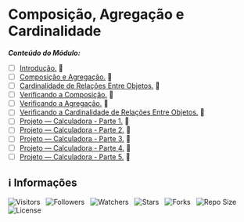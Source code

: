 <!-- Título -->
# Composição, Agregação e Cardinalidade

***Conteúdo do Módulo:***

* [ ] [Introdução.](https://github.com/Devsgeeknerd/cla-int-com-agr-car-log-ori-obj-com-bas) &#128679;
* [ ] [Composição e Agregação.](https://github.com/Devsgeeknerd/cla-com-agr-com-agr-car-log-ori-obj-com-bas) &#128679;
* [ ] [Cardinalidade de Relações Entre Objetos.](https://github.com/Devsgeeknerd/cla-car-rel-ent-obj-com-agr-car-log-ori-obj-com-bas) &#128679;
* [ ] [Verificando a Composição.](https://github.com/Devsgeeknerd/cla-ver-com-com-agr-car-log-ori-obj-com-bas) &#128679;
* [ ] [Verificando a Agregação.](https://github.com/Devsgeeknerd/cla-ver-agr-com-agr-car-log-ori-obj-com-bas) &#128679;
* [ ] [Verificando a Cardinalidade de Relações Entre Objetos.](https://github.com/Devsgeeknerd/cla-ver-car-rel-ent-obj-com-agr-car-log-ori-obj-com-bas) &#128679;
* [ ] [Projeto — Calculadora - Parte 1.](https://github.com/Devsgeeknerd/pro-cal-par-1-com-agr-car-log-ori-obj-com-bas) &#128679;
* [ ] [Projeto — Calculadora - Parte 2.](https://github.com/Devsgeeknerd/pro-cal-par-2-com-agr-car-log-ori-obj-com-bas) &#128679;
* [ ] [Projeto — Calculadora - Parte 3.](https://github.com/Devsgeeknerd/pro-cal-par-3-com-agr-car-log-ori-obj-com-bas) &#128679;
* [ ] [Projeto — Calculadora - Parte 4.](https://github.com/Devsgeeknerd/pro-cal-par-4-com-agr-car-log-ori-obj-com-bas) &#128679;
* [ ] [Projeto — Calculadora - Parte 5.](https://github.com/Devsgeeknerd/pro-cal-par-5-com-agr-car-log-ori-obj-com-bas) &#128679;

<!-- Informações -->
## &#8505; Informações

![Visitors](https://api.visitorbadge.io/api/visitors?path=Devsgeeknerd%2Fmod-com-agr-car-log-ori-obj-com-bas&label=Visitantes&labelColor=%23700070&labelStyle=none&countColor=%23000fff&style=plastic&color=%23ffffff "Total de Visitantes")
&nbsp;
![Followers](https://img.shields.io/github/followers/Devsgeeknerd?style=p&label=Seguidores&labelColor=800080&color=000fff "Total de Seguidores")
&nbsp;
![Watchers](https://img.shields.io/github/watchers/Devsgeeknerd/mod-com-agr-car-log-ori-obj-com-bas?style=p&label=Observadores&labelColor=800080&color=000fff "Total de Observadores")
&nbsp;
![Stars](https://img.shields.io/github/stars/Devsgeeknerd/mod-com-agr-car-log-ori-obj-com-bas?style=p&label=Estrelas&labelColor=800080&color=000fff "Total de Estrelas")
&nbsp;
![Forks](https://img.shields.io/github/forks/Devsgeeknerd/mod-com-agr-car-log-ori-obj-com-bas?style=p&label=Bifurcações&labelColor=800080&color=000fff "Total de Bifurcações")
&nbsp;
![Repo Size](https://img.shields.io/github/repo-size/Devsgeeknerd/mod-com-agr-car-log-ori-obj-com-bas?style=p&label=Tamanho&labelColor=800080&color=000fff "Tamanho do Repositório")
&nbsp;
![License](https://img.shields.io/github/license/Devsgeeknerd/mod-com-agr-car-log-ori-obj-com-bas?style=p&label=Licença&labelColor=800080&color=000fff "Licença do Repositório")
